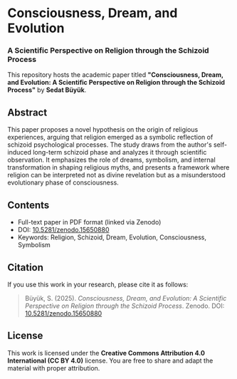 # Consciousness, Dream, and Evolution

### A Scientific Perspective on Religion through the Schizoid Process

This repository hosts the academic paper titled **"Consciousness, Dream, and Evolution: A Scientific Perspective on Religion through the Schizoid Process"** by **Sedat Büyük**.

## Abstract

This paper proposes a novel hypothesis on the origin of religious experiences, arguing that religion emerged as a symbolic reflection of schizoid psychological processes. The study draws from the author's self-induced long-term schizoid phase and analyzes it through scientific observation. It emphasizes the role of dreams, symbolism, and internal transformation in shaping religious myths, and presents a framework where religion can be interpreted not as divine revelation but as a misunderstood evolutionary phase of consciousness.

## Contents

* Full-text paper in PDF format (linked via Zenodo)
* DOI: [10.5281/zenodo.15650880](https://doi.org/10.5281/zenodo.15650880)
* Keywords: Religion, Schizoid, Dream, Evolution, Consciousness, Symbolism

## Citation

If you use this work in your research, please cite it as follows:

> Büyük, S. (2025). *Consciousness, Dream, and Evolution: A Scientific Perspective on Religion through the Schizoid Process*. Zenodo. DOI: [10.5281/zenodo.15650880](https://doi.org/10.5281/zenodo.15650880)


## License

This work is licensed under the **Creative Commons Attribution 4.0 International (CC BY 4.0)** license. You are free to share and adapt the material with proper attribution.
